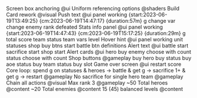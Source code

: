 Screen box anchoring @ui
Uniform referencing options @shaders
Build
    Card rework @visual
    Push text @ui
        panel working {start:2023-06-19T13:49:25} {cm:2023-06-19T14:47:17} {duration:57m}
        g change
        var change
        enemy rank defeated
    Stats info panel @ui
        panel working {start:2023-06-19T14:47:43} {cm:2023-06-19T15:17:25} {duration:29m}
        g
        total score
        team status
        team vars
        level
    Hover hint @ui
        panel working
        unit statuses
        shop buy btns
        start battle btn
        definitions
    Alert text @ui
        battle start
        sacrifice start
        shop start
    Alert cards @ui
        hero buy
        enemy choose with count
        status choose with count
    Shop buttons @gameplay
        buy hero
        buy status
        buy aoe status
        buy team status
        buy slot
    Game over screen @ui
        restart
        score
    Core loop: spend g on statuses & heroes -> battle & get g -> sacrifice 1+ & get g -> restart @gameplay
    No sacrifice for single hero team @gameplay
    Chain all actions @visual
    Max rank 3 @gameplay
    ~50 Total heroes @content
    ~20 Total enemies @content
    15 (45) balanced levels @content
